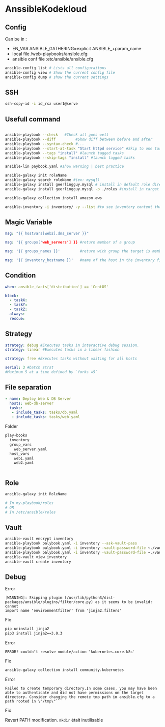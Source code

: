 # AnssibleKodekloud

## Config

Can be in :

- EN_VAR ANSIBLE_GATHERING=explicit ANSIBLE_+param_name
- local file /web-playbooks/ansible.cfg
- ansible conf file :etc/ansible/ansible.cfg

```bash
ansible-config list # Lists all configuraitons
ansible-config view # Show the current config file
ansible-config dump # show the current settings
```

## SSH

```bash
ssh-copy-id -i id_rsa user1@serve
```

## Usefull command

```bash

ansible-playbook --check   #Check all goes well
ansible-playbook --diff         #Show diff between before and after
ansible-playbook --syntax-check #...
ansible-playbook --start-at-task "Start httpd service" #Skip to one task between before and after
ansible-playbook --tags "install" #launch tagged tasks
ansible-playbook --skip-tags "install" #launch tagged tasks

ansible-lin paybook.yaml #show warning | best practice

ansible-galaxy init roleName
ansible-galaxy search roleName #(ex: mysql)
ansible-galaxy install geerlingguy.mysql # install in default role directory `ansible-config dump | grep role`
ansible-galaxy install geerlingguy.mysql -p ./roles #install in target directory

ansible-galaxy collection install amazon.aws

ansible-inventory -i inventory/ -y --list #to see inventory content throught architecture folder
```

## Magic Variable

```yaml
msg: "{{ hostvars[web2].dns_server }}"

msg: '{{ groups['web_servers'] }} #return member of a group

msg: '{{ groups_names }}'         #return wich group the target is member of 

msg: '{{ inventory_hostname }}'   #name of the host in the inventory file     
```

## Condition

```yaml
when: ansible_facts['distribution'] == 'CentOS' 

block:
  - taskX:
  - taskY:
  - taskZ:
  always:
  rescue:
```

## Strategy

```yaml
strategy: debug #Executes tasks in interactive debug session.
strategy: linear #Executes tasks in a linear fashion

strategy: free #Executes tasks without waiting for all hosts

serial: 3 #batch strat
#Maximum 5 at a time defined by `forks =5`
```

## File separation

```yaml
- name: Deploy Web & DB Server
  hosts: web-db-server
  tasks:
   - include_tasks: tasks/db.yaml
   - include_tasks: tasks/web.yaml
```

Folder

```sh
play-books
  inventory
  group_vars
    web_server.yaml
  host_vars
    web1.yaml
    web2.yaml
  
```

## Role

```sh
ansible-galaxy init RoleName

# In my-playbook/roles 
# OR
# In /etc/ansible/roles

```

## Vault

```bash
ansible-vault encrypt inventory
ansible-playbook palybook.yaml -i inventory --ask-vault-pass
ansible-playbook palybook.yaml -i inventory -vault-password-file ~./vault_pass.txt
ansible-playbook palybook.yaml -i inventory -vault-password-file ~./vault_pass.py #script with call API
ansible-vault view inventory
ansible-vault create inventory
```

## Debug

Error

```log
[WARNING]: Skipping plugin (/usr/lib/python3/dist-
packages/ansible/plugins/filter/core.py) as it seems to be invalid: cannot
import name 'environmentfilter' from 'jinja2.filters'
```

Fix

```bash
pip uninstall jinja2
pip3 install jinja2==3.0.3
```

Error

```log
ERROR! couldn't resolve module/action 'kubernetes.core.k8s'
```

Fix

```bash
ansible-galaxy collection install community.kubernetes
```

Error

```log
Failed to create temporary directory.In some cases, you may have been able to authenticate and did not have permissions on the target directory. Consider changing the remote tmp path in ansible.cfg to a path rooted in \"/tmp\"```
```

Fix

Revert PATH modification. `mkdir` était inutilisable
